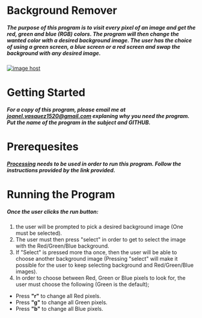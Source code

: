 # __Background Remover__
##### The purpose of this program is to visit every pixel of an image and get the red, green and blue (RGB) colors. The program will then change the wanted color with a desired background image. The user has the choice of using a green screen, a blue screen or a red screen and swap the background with any desired image.
<a href="http://imgbox.com/RgvVfHEM" target="_blank"><img src="https://3-t.imgbox.com/RgvVfHEM.jpg" alt="image host"/></a>
# __Getting Started__
##### For a copy of this program, please email me at joanel.vasquez1520@gmail.com explaning why you need the program. Put the name of the program in the subject and GITHUB. 
# __Prerequesites__
##### [Processing](https://processing.org/download/) needs to be used in order to run this program. Follow the instructions provided by the link provided. 
# __Running the Program__
##### Once the user clicks the run button: 
1. the user will be prompted to pick a desired background image (One must be selected). 
2. The user must then press "select" in order to get to select the image with the Red/Green/Blue background. 
3. If "Select" is pressed more tha once, then the user will be able to choose another background image (Pressing "select" will make it possible for the user to keep selecting background and Red/Green/Blue images). 
4. In order to choose between Red, Green or Blue pixels to look for, the user must choose the following (Green is the default);
* Press __"r"__ to change all Red pixels.
* Press __"g"__ to change all Green pixels.
* Press __"b"__ to change all Blue pixels.

